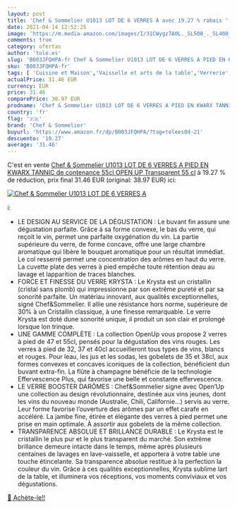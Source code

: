 ```yaml
---
layout: post
title: 'Chef & Sommelier U1013 LOT DE 6 VERRES A avec 19.27 % rabais '
date: 2021-04-14 12:52:25
image: 'https://m.media-amazon.com/images/I/31CWygz7A0L._SL500_._SL400_.jpg'
comments: true
category: ofertas
author: 'tole.es'
slug: 'B003JFQHPA-fr Chef & Sommelier U1013 LOT DE 6 VERRES A PIED EN KWARX...'
sku: 'B003JFQHPA-fr'
tags: [ 'Cuisine et Maison','Vaisselle et arts de la table','Verrerie','Verres à vin','Verres à vin rouge','chef & sommelier', ]
actualPrice: 31.46 EUR
currency: EUR
price: 31.46
comparePrice: 38.97 EUR
prodname: 'Chef & Sommelier U1013 LOT DE 6 VERRES A PIED EN KWARX TANNIC de contenance 55cl OPEN UP  Transparent  55 cl'
country: 'fr'
flag: '🇫🇷'
brand: 'Chef & Sommelier'
buyurl: 'https://www.amazon.fr/dp/B003JFQHPA/?tag=tolees0d-21'
descuento: '19.27'
average: '31.46'
---
```


C'est en vente [Chef & Sommelier U1013 LOT DE 6 VERRES A PIED EN KWARX TANNIC de contenance 55cl OPEN UP  Transparent  55 cl](https://www.amazon.fr/dp/B003JFQHPA/?tag=tolees0d-21)  à  19.27 % de réduction, prix final  31.46 EUR (original: 38.97 EUR) ici:

[![Chef & Sommelier U1013 LOT DE 6 VERRES A](https://m.media-amazon.com/images/I/31CWygz7A0L._SL500_._SL400_.jpg)](https://www.amazon.fr/dp/B003JFQHPA/?tag=tolees0d-21)

ℹ️:

- LE DESIGN AU SERVICE DE LA DÉGUSTATION : Le buvant fin assure une dégustation parfaite. Grâce à sa forme convexe, le bas du verre, qui reçoit le vin, permet une parfaite oxygénation du vin. La partie supérieure du verre, de forme concave, offre une large chambre aromatique qui libère le bouquet aromatique pour un résultat immédiat. Le col resserré permet une concentration des arômes en haut du verre. La cuvette plate des verres à pied empêche toute rétention deau au lavage et lapparition de traces blanches.
- FORCE ET FINESSE DU VERRE KRYSTA : Le Krysta est un cristallin (cristal sans plomb) qui impressionne par son extrême pureté et par sa sonorité parfaite. Un matériau innovant, aux qualités exceptionnelles, signé Chef&Sommelier. Il allie une résistance hors norme, supérieure de 30% à un Cristallin classique, à une finesse remarquable. Le verre Krysta est doté dune sonorité unique, il produit un son clair et prolongé lorsque lon trinque.
- UNE GAMME COMPLÈTE : La collection OpenUp vous propose 2 verres à pied de 47 et 55cl, pensés pour la dégustation des vins rouges. Les verres à pied de 32, 37 et 40cl accueilleront tous types de vins, blancs et rouges. Pour leau, les jus et les sodas, les gobelets de 35 et 38cl, aux formes convexes et concaves iconiques de la collection, bénéficient dun buvant extra-fin. La flûte à champagne bénéficie de la technologie Effervescence Plus, qui favorise une belle et constante effervescence.
- LE VERRE BOOSTER DARÔMES : Chef&Sommelier signe avec Open’Up une collection au design révolutionnaire, destinée aux vins jeunes, dont les vins du nouveau monde (Australie, Chili, Californie…) servis au verre. Leur forme favorise l’ouverture des arômes par un effet carafe en accéléré. La jambe fine, étirée et élégante des verres à pied permet une prise en main optimale. À assortir aux gobelets de la même collection.
- TRANSPARENCE ABSOLUE ET BRILLANCE DURABLE : Le Krysta est le cristallin le plus pur et le plus transparent du marché. Son extrême brillance demeure intacte dans le temps, même après plusieurs centaines de lavages en lave-vaisselle, et apportera à votre table une touche étincelante. Sa transparence absolue restitue à la perfection la couleur du vin. Grâce à ces qualités exceptionnelles, Krysta sublime lart de la table, et illuminera vos réceptions, vos moments conviviaux et vos dégustations.

[🛒 Achète-le!!](https://www.amazon.fr/dp/B003JFQHPA/?tag=tolees0d-21)
